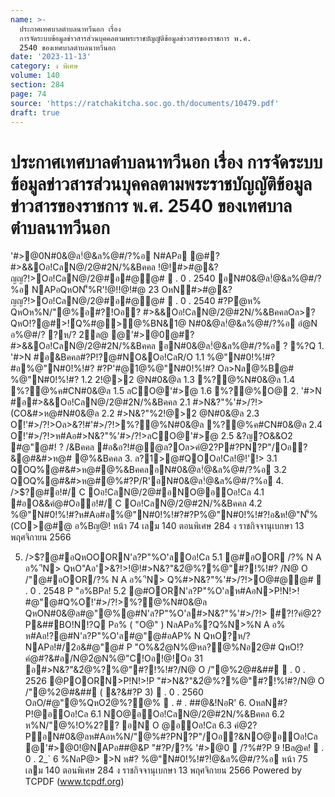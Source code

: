 ```yaml
---
name: >-
  ประกาศเทศบาลตำบลนาทวีนอก เรื่อง
  การจัดระบบข้อมูลข่าวสารส่วนบุคคลตามพระราชบัญญัติข้อมูลข่าวสารของราชการ พ.ศ.
  2540 ของเทศบาลตำบลนาทวีนอก
date: '2023-11-13'
category: ง พิเศษ
volume: 140
section: 284
page: 74
source: 'https://ratchakitcha.soc.go.th/documents/10479.pdf'
draft: true
---
```


# ประกาศเทศบาลตำบลนาทวีนอก เรื่อง การจัดระบบข้อมูลข่าวสารส่วนบุคคลตามพระราชบัญญัติข้อมูลข่าวสารของราชการ พ.ศ. 2540 ของเทศบาลตำบลนาทวีนอก

'#>@0N#0&@ล!ํ@&ล%@#/?%อ N#APอ @#? #>&&Oอ!CลN@/2@#2N/%&Bคคล !@!#>#@&?ญญ?!>Oอ!CลN@/2@#อ#@@#  . 0 . 2540 อN#0&@ล!ํ@&ล%@#/?%อ NAPอQหON'็%R'!@!!@!#@ 23 OหN#>#@&?ญญ?!>Oอ!CลN@/2@#อ#@@#  . 0 . 2540 #?Pํ@ห% QหOห%N/"@%อ#?!Oอ? #>&&Oอ!CลN@/2@#2N/%&BคคลOล>? QหO!?@#>!์Q%#@>@%BN&1@ N#0&@ล!ํ@&ล%@#/?%อ อํ@N อ%@#/? ?ห/? 2ล@ @'#>@0@#? #>&&Oอ!CลN@/2@#2N/%&Bคคล อN#0&@ล!ํ@&ล%@#/?%อ ? %?Q 1. '#>N #อ&Bคคล#?P!?@#NO&Oอ!CลR/O 1.1 %@"N#0!%!#? #อ%@"N#0!%!#? #?P'#@1@%@"N#0!%!#? Oล>Nล@%B@# %@"N#0!%!#? 1.2 2!@>2 @N#0&@ล 1.3 %?@%N#0&@ล 1.4 %?@%ค#CN#0&@ล 1.5 ลCO@'#>ํ@ 1.6 %?@%O@ 2. '#>N #อ#>&&Oอ!CลN@/2@#2N/%&Bคคล 2.1 #>N&?"%'#>/?!>(CO&#>ห@#N#0&@ล 2.2 #>N&?"%2!@>2 @N#0&@ล 2.3 O้!'#>/?!>Oล>&?!#'#>/?!>%?@%N#0&@ล %?@%ค#CN#0&@ล 2.4 O้!'#>/?!>ห#Aอ#>N&?"%'#>/?!>ลCO@'#>ํ@ 2.5 &?ญ?O&&O2 #@"@#! ? /&Bคคล #อ&อ?!#@ํ@ล?Oล>คํ@2?P#?PN?P"/Oอ?&@#&#>ห@# @%&Bคคล 3. ล?1>@#QOOอ!Cล!@!'!> 3.1 QOQ%@#&#>ห@#@%&BคคลอN#0&@ล!ํ@&ล%@#/?%อ 3.2 QOQ%@#&#>ห@#@%#?P/R'อN#0&@ล!ํ@&ล%@#/?%อ 4. />$?@#อ!#/ C Oอ!CลN@/2@#อNO@อOอ!Cล 4.1 #อO&&คํ@#Oออ!#/ C Oอ!CลN@/2@#2N/%&Bคคล 4.2 %@"N#0!%!#?ห#Aอ#อ%@"N#0!%!#?#?P%@"N#0!%!#?!อ&ห!@"N'็%(CO>@#@ อ%Bญ@! หน้า 74 เลม 140 ตอนพิเศษ 284 ง ราชกิจจานุเบกษา 13 พฤศจิกายน 2566

5. />$?@#อQหOOORN'ล?P"%O'ลOอ!Cล 5.1 @#อOOR /?% N A อ% 'ีN> QหO"Aอ'>&?!>!@!#>N&?"&2ํ@%?%@"#?!%!#? /N@ O /"@#อOOR/?% N A อ% 'ีN> Q%#>N&?"%'#>/?!>O@#@@#  . 0 . 2548 P "อ%BPล! 5.2 @#OORN'ล?P"%O'ลห#AอN>P!N!>! #@"@#Q%O้!'#>/?!>%?@%N#0&@ล QหON#0&@ล#@"@%@#N'ล?P"%O'ล#>N&?"%'#>/?!> #?!?คํ@2?P&##BO!N!?Q Pอ% ( "O@" ) NลAPอ%?Q%N>%N A อ% ห#Aอ!?@#N'ล?P"%O'ล#@"@#อAP% N QหO?ห/? NAPอ!#/2อ&#@"@# P "O%&2ํ@N%@หล?@%Nอ2@# QหO!?คํ@#?&#อ/N@2ํ@N%@"C!Oอ!@!Oอ 31 อ#>N&?"&2ํ@%?%@"#?!%!#?/N@ O /"@%2@#&##  . 0 . 2526 @POORN>P!N!>!P "#>N&?"&2ํ@%?%@"#?!%!#?/N@ O /"@%2@#&## ( &?&#?P 3)  . 0 . 2560 OลO/#@"@%QหO2ํ@%?@%  . # . ##@&!NอR' 6. OหลN#?P!@อOอ!Cล 6.1 NO@อOอ!CลN@/2@#2N/%&Bคคล 6.2 ห%N/"@%!O%2?? อN O @อOอ!Cล 6.3 คํ@2?PอN#0&@ลห#Aอห%N/"@%#?PN?P"/Oอ?&NO@อOอ!Cล @'#>@0!@NAPอ##@&P "#?P/?% '#>@0  /?%#?P 9 !Bล@ค!  . 0 . 2_` 6 %NลP@> >N ห#? %@"N#0!%!#?!ํ@&ล%@#/?%อ หน้า 75 เลม 140 ตอนพิเศษ 284 ง ราชกิจจานุเบกษา 13 พฤศจิกายน 2566 Powered by TCPDF (www.tcpdf.org)
